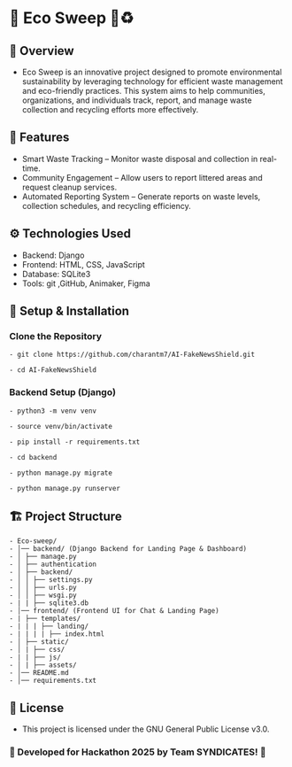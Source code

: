 # 📰 Eco Sweep 🌱♻️

## 📌 Overview

- Eco Sweep is an innovative project designed to promote environmental sustainability by leveraging technology for efficient waste management and eco-friendly practices. This system aims to help communities, organizations, and individuals track, report, and manage waste collection and recycling efforts more effectively.

## 🚀 Features

- Smart Waste Tracking – Monitor waste disposal and collection in real-time.
- Community Engagement – Allow users to report littered areas and request cleanup services.
- Automated Reporting System – Generate reports on waste levels, collection schedules, and recycling efficiency.

## ⚙️ Technologies Used

- Backend: Django
- Frontend: HTML, CSS, JavaScript
- Database: SQLite3
- Tools: git ,GitHub, Animaker, Figma

## 🔧 Setup & Installation

### Clone the Repository

    - git clone https://github.com/charantm7/AI-FakeNewsShield.git

    - cd AI-FakeNewsShield

### Backend Setup (Django)

    - python3 -m venv venv

    - source venv/bin/activate

    - pip install -r requirements.txt

    - cd backend

    - python manage.py migrate

    - python manage.py runserver

## 🏗️ Project Structure

    - Eco-sweep/
    - │── backend/ (Django Backend for Landing Page & Dashboard)
    - │ ├── manage.py
    - │ ├── authentication
    - │ ├── backend/
    - │ │ ├── settings.py
    - │ │ ├── urls.py
    - │ │ ├── wsgi.py
    - | | ├── sqlite3.db
    - │── frontend/ (Frontend UI for Chat & Landing Page)
    - | ├── templates/
    - | | | ├── landing/
    - | | | | ├── index.html
    - │ ├── static/
    - │ | ├── css/
    - | | ├── js/
    - │ | ├── assets/
    - │── README.md
    - │── requirements.txt

## 📜 License

- This project is licensed under the GNU General Public License v3.0.

### 🚀 Developed for Hackathon 2025 by Team SYNDICATES! 🎯
